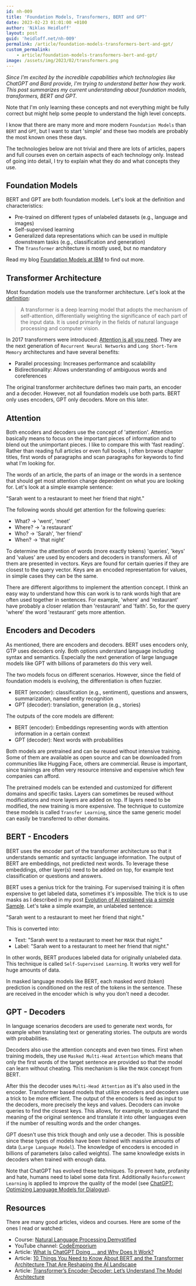 ```yaml
---
id: nh-009
title: 'Foundation Models, Transformers, BERT and GPT'
date: 2023-02-23 01:01:00 +0100
author: 'Niklas Heidloff'
layout: post
guid: 'heidloff.net/nh-009'
permalink: /article/foundation-models-transformers-bert-and-gpt/
custom_permalink:
    - article/foundation-models-transformers-bert-and-gpt/
image: /assets/img/2023/02/transformers.png
---
```



*Since I'm excited by the incredible capabilities which technologies like ChatGPT and Bard provide, I'm trying to understand better how they work. This post summarizes my current understanding about foundation models, transformers, BERT and GPT.*

Note that I'm only learning these concepts and not everything might be fully correct but might help some people to understand the high level concepts. 

I know that there are many more and more modern `Foundation Models` than `BERT` and `GPT`, but I want to start 'simple' and these two models are probably the most known ones these days.

The technologies below are not trivial and there are lots of articles, papers and full courses even on certain aspects of each technology only. Instead of going into detail, I try to explain what they do and what concepts they use.


## Foundation Models

BERT and GPT are both foundation models. Let's look at the definition and characteristics:

- Pre-trained on different types of unlabeled datasets (e.g., language and images)
- Self-supervised learning
- Generalized data representations which can be used in multiple downstream tasks (e.g., classification and generation)
- The `Transformer` architecture is mostly used, but no mandatory

Read my blog [Foundation Models at IBM](https://heidloff.net/article/foundation-models-at-ibm/) to find out more.


## Transformer Architecture

Most foundation models use the transformer architecture. Let's look at the [definition](https://en.wikipedia.org/wiki/Transformer_(machine_learning_model)):

> A transformer is a deep learning model that adopts the mechanism of self-attention, differentially weighting the significance of each part of the input data. It is used primarily in the fields of natural language processing and computer vision.

In 2017 transformers were introduced: [Attention is all you need](https://arxiv.org/pdf/1706.03762.pdf). They are the next generation of `Recurrent Neural Networks` and `Long Short-Term Memory` architectures and have several benefits:

* Parallel processing: Increases performance and scalability
* Bidirectionality: Allows understanding of ambiguous words and coreferences

The original transformer architecture defines two main parts, an encoder and a decoder. However, not all foundation models use both parts. BERT only uses encoders, GPT only decoders. More on this later.


## Attention

Both encoders and decoders use the concept of 'attention'. Attention basically means to focus on the important pieces of information and to blend out the unimportant pieces. I like to compare this with 'fast reading'. Rather than reading full articles or even full books, I often browse chapter titles, first words of paragraphs and scan paragraphs for keywords to find what I'm looking for.

The words of an article, the parts of an image or the words in a sentence that should get most attention change dependent on what you are looking for. Let's look at a simple example sentence:

"Sarah went to a restaurant to meet her friend that night."

The following words should get attention for the following queries:

* What? -> 'went', 'meet'
* Where? -> 'a restaurant'
* Who? -> 'Sarah', 'her friend'
* When? -> 'that night'

To determine the attention of words (more exactly tokens) 'queries', 'keys' and 'values' are used by encoders and decoders in transformers. All of them are presented in vectors. Keys are found for certain queries if they are closest to the query vector. Keys are an encoded representation for values, in simple cases they can be the same.

There are different algorithms to implement the attention concept. I think an easy way to understand how this can work is to rank words high that are often used together in sentences. For example, 'where' and 'restaurant' have probably a closer relation than 'restaurant' and 'faith'. So, for the query 'where' the word 'restaurant' gets more attention.


## Encoders and Decoders 

As mentioned, there are encoders and decoders. BERT uses encoders only, GTP uses decoders only. Both options understand language including syntax and semantics. Especially the next generation of large language models like GPT with billions of parameters do this very well. 

The two models focus on different scenarios. However, since the field of foundation models is evolving, the differentiation is often fuzzier.

* BERT (encoder): classification (e.g., sentiment), questions and answers, summarization, named entity recognition
* GPT (decoder): translation, generation (e.g., stories)

The outputs of the core models are different:

* BERT (encoder): Embeddings representing words with attention information in a certain context
* GPT (decoder): Next words with probabilities

Both models are pretrained and can be reused without intensive training. Some of them are available as open source and can be downloaded from communities like Hugging Face, others are commercial. Reuse is important, since trainings are often very resource intensive and expensive which few companies can afford.

The pretrained models can be extended and customized for different domains and specific tasks. Layers can sometimes be reused without modifications and more layers are added on top. If layers need to be modified, the new training is more expensive. The technique to customize these models is called `Transfer Learning`, since the same generic model can easily be transferred to other domains.


## BERT - Encoders

BERT uses the encoder part of the transformer architecture so that it understands semantic and syntactic language information. The output of BERT are embeddings, not predicted next words. To leverage these embeddings, other layer(s) need to be added on top, for example text classification or questions and answers.

BERT uses a genius trick for the training. For supervised training it is often expensive to get labeled data, sometimes it's impossible. The trick is to use masks as I described in my post [Evolution of AI explained via a simple Sample](https://heidloff.net/article/evolution-of-ai-simple-sample/). Let's take a simple example, an unlabeled sentence:

"Sarah went to a restaurant to meet her friend that night."

This is converted into: 

* Text: "Sarah went to a restaurant to meet her `MASK` that night."
* Label: "Sarah went to a restaurant to meet her friend that night."

In other words, BERT produces labeled data for originally unlabeled data. This technique is called `Self-Supervised Learning`. It works very well for huge amounts of data.

In masked language models like BERT, each masked word (token) prediction is conditioned on the rest of the tokens in the sentence. These are received in the encoder which is why you don't need a decoder.


## GPT - Decoders

In language scenarios decoders are used to generate next words, for example when translating text or generating stories. The outputs are words with probabilities.

Decoders also use the attention concepts and even two times. First when training models, they use `Masked Multi-Head Attention` which means that only the first words of the target sentence are provided so that the model can learn without cheating. This mechanism is like the `MASK` concept from BERT.

After this the decoder uses `Multi-Head Attention` as it's also used in the encoder. Transformer based models that utilize encoders and decoders use a trick to be more efficient. The output of the encoders is feed as input to the decoders, more precisely the keys and values. Decoders can invoke queries to find the closest keys. This allows, for example, to understand the meaning of the original sentence and translate it into other languages even if the number of resulting words and the order changes.

GPT doesn't use this trick though and only use a decoder. This is possible since these types of models have been trained with massive amounts of data (`Large Language Model`). The knowledge of encoders is encoded in billions of parameters (also called weights). The same knowledge exists in decoders when trained with enough data.

Note that ChatGPT has evolved these techniques. To prevent hate, profanity and hate, humans need to label some data first. Additionally `Reinforcement Learning` is applied to improve the quality of the model (see [ChatGPT: Optimizing Language Models for Dialogue](https://openai.com/blog/chatgpt/)).


## Resources

There are many good articles, videos and courses. Here are some of the ones I read or watched:

* Course: [Natural Language Processing Demystified](https://www.nlpdemystified.org/)
* YouTube channel: [CodeEmporium](https://www.youtube.com/@CodeEmporium)
* Article: [What Is ChatGPT Doing … and Why Does It Work?](https://writings.stephenwolfram.com/2023/02/what-is-chatgpt-doing-and-why-does-it-work/)
* Article: [10 Things You Need to Know About BERT and the Transformer Architecture That Are Reshaping the AI Landscape](https://neptune.ai/blog/bert-and-the-transformer-architecture)
* Article: [Transformer’s Encoder-Decoder: Let’s Understand The Model Architecture](https://kikaben.com/transformers-encoder-decoder/)